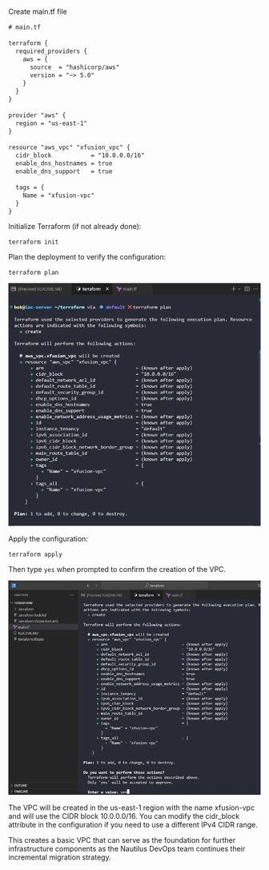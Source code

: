 Create main.tf file

```
# main.tf

terraform {
  required_providers {
    aws = {
      source  = "hashicorp/aws"
      version = "~> 5.0"
    }
  }
}

provider "aws" {
  region = "us-east-1"
}

resource "aws_vpc" "xfusion_vpc" {
  cidr_block           = "10.0.0.0/16"
  enable_dns_hostnames = true
  enable_dns_support   = true

  tags = {
    Name = "xfusion-vpc"
  }
}
```


Initialize Terraform (if not already done):
```
terraform init
```

Plan the deployment to verify the configuration:
```
terraform plan
```

![alt text](image-1.png)

Apply the configuration:
```
terraform apply
```


Then type `yes` when prompted to confirm the creation of the VPC.

![alt text](image.png)

The VPC will be created in the us-east-1 region with the name xfusion-vpc and will use the CIDR block 10.0.0.0/16. You can modify the cidr_block attribute in the configuration if you need to use a different IPv4 CIDR range.

This creates a basic VPC that can serve as the foundation for further infrastructure components as the Nautilus DevOps team continues their incremental migration strategy.